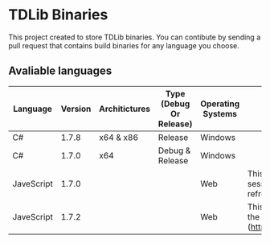 # TDLib Binaries
This project created to store TDLib binaries.
You can contibute by sending a pull request that contains build binaries for any language you choose.

## Avaliable languages
| Language   | Version | Architictures | Type (Debug Or Release) | Operating Systems | Notes                                                                                |
|------------|---------|---------------|-------------------------|-------------------|--------------------------------------------------------------------------------------|
| C#         |  1.7.8  | x64 & x86     | Release                 | Windows           |                                                                                      |
| C#         |  1.7.0  | x64           | Debug & Release         | Windows           |                                                                                      |
| JaveScript |  1.7.0  |               |                         | Web               | This version might not save sessions and need a login on every refresh               |
| JaveScript |  1.7.2  |               |                         | Web               | This version is downloaded from the NPM registry (<https://npmjs.com/package/tdweb)> |
